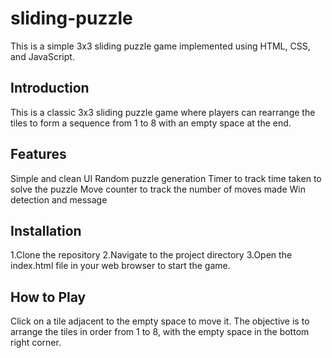 # sliding-puzzle
This is a simple 3x3 sliding puzzle game implemented using HTML, CSS, and JavaScript.

<h2>Introduction</h2>
This is a classic 3x3 sliding puzzle game where players can rearrange the tiles to form a sequence from 1 to 8 with an empty space at the end.


<h2>Features</h2>
Simple and clean UI
Random puzzle generation
Timer to track time taken to solve the puzzle
Move counter to track the number of moves made
Win detection and message

<h2>Installation</h2>
1.Clone the repository
2.Navigate to the project directory
3.Open the index.html file in your web browser to start the game.

<h2>How to Play</h2>
Click on a tile adjacent to the empty space to move it.
The objective is to arrange the tiles in order from 1 to 8, with the empty space in the bottom right corner.